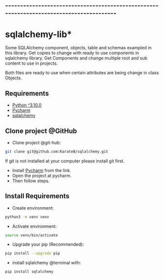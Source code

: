 ## ----------------------------------------------------------------------------------------
# sqlalchemy-lib* 
Some SQLAlchemy component, objects, table and schemas exampled
in this library. Get copies to change with ready to use 
components in sqlalchemy library. Get Components and change
multiple root and sub content to use in projects.

Both files are ready to use when certain attributes are being
change in class Objects.

## Requirements

* [Python ^3.10.0](https://www.python.org/ftp/python/3.10.0/Python-3.10.0.tgz)
* [Pycharm](https://www.jetbrains.com/pycharm)
* [sqlalchemy](https://pypi.org/project/SQLAlchemy)

## Clone project @GitHub
* Clone project @git-hub:

```bash
git clone git@github.com:KarateB/sqlalchemy.git
```
If git is not installed at your computer please install git first.
* Install [Pycharm](https://www.jetbrains.com/pycharm) from the link.
* Open the project at pycharm.
* Then follow steps.

## Install Requirements

* Create environment:

```bash
python3 -m venv venv
```

* Activate environment:

```bash
source venv/bin/activate 
```
* Upgrade your pip (Recommended):

```bash
pip install --upgrade pip 
```

* install sqlalchemy @terminal with:

```bash
pip install sqlalchemy
```
